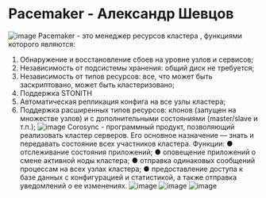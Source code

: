 # Pacemaker - Александр Шевцов
![image](https://github.com/aztecprod/Pacemaker/assets/25949605/41eb7e93-673b-4c10-80e1-30c1c575eeba)
Pacemaker - это менеджер ресурсов кластера , функциями которого являются:
1)	Обнаружение и восстановление сбоев на уровне узлов и сервисов;
2)	Независимость от подсистемы хранения: общий диск не требуется;
3)	Независимость от типов ресурсов: все, что может быть заскриптовано, может быть кластеризовано;
4)	Поддержка STONITH
5)	Автоматическая репликация конфига на все узлы кластера;
6)	Поддержка расширенных типов ресурсов: клонов (запущен на множестве узлов) и с дополнительными состояниями (master/slave и т.п.);
![image](https://github.com/aztecprod/Pacemaker/assets/25949605/7fce498d-1f5e-4ca2-897c-8662055526ec)
Corosync - программный продукт, позволяющий реализовать кластер
серверов. Его основное назначение — знать и передавать состояние всех участников кластера.
Функции:
● отслеживание состояния приложений;
● оповещение приложений о смене активной ноды кластера;
● отправка одинаковых сообщений процессам на всех узлах
кластера;
● предоставление доступа к базе данных с конфигурацией и
статистикой, а также отправка уведомлений о ее изменениях.
![image](https://github.com/aztecprod/Pacemaker/assets/25949605/a91fbf8e-1b38-4607-8bbb-0aa61445a611)
![image](https://github.com/aztecprod/Pacemaker/assets/25949605/cf297319-ea85-4cc0-8e77-be5e1ddb2e77)
![image](https://github.com/aztecprod/Pacemaker/assets/25949605/50e12c16-a73a-4900-8be6-3f5d02b5751c)
